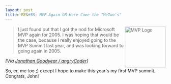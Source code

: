 ```yaml
---
layout: post
title: RE&#58; MVP Again OR Here Come the "MeToo's"
---
```

<blockquote>
  <p><img height="128" alt="MVP Logo" hspace="0" src="http://aspsoft.blogs.com/jon/Logo_MVP_Small.jpg" width="128" align="right" border="0" />I just found out that I got the nod for Microsoft MVP again for 2005. 
  I was hoping that would be the case, because I really enjoyed going to the MVP 
  Summit last year, and was looking forward to going again in 
2005.</p></blockquote>
<p><i>[Via <a href="http://aspsoft.blogs.com/jon/2005/01/mvp_again.html">Jonathan Goodyear / 
angryCoder</a>]</i> </p>
<p>So, er, me too ;) except I hope to make this year's my first MVP 
summit.<br />Congrats, John!</p>
